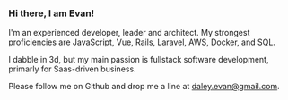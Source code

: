 ### Hi there, I am Evan!

I'm an experienced developer, leader and architect. My strongest proficiencies are JavaScript, Vue, Rails, Laravel, AWS, Docker, and SQL.

I dabble in 3d, but my main passion is fullstack software development, primarly for Saas-driven business. 

Please follow me on Github and drop me a line at daley.evan@gmail.com.

